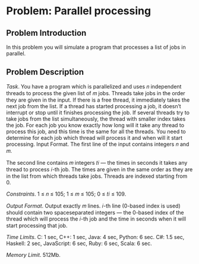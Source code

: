 # Problem: Parallel processing

## Problem Introduction

In this problem you will simulate a program that processes a list of jobs in parallel.

## Problem Description

*Task*. You have a program which is parallelized and uses 𝑛 independent threads to process the given list 
of 𝑚 jobs. Threads take jobs in the order they are given in the input. If there is a free thread,
it immediately takes the next job from the list. If a thread has started processing a job, it doesn’t
interrupt or stop until it finishes processing the job. If several threads try to take jobs from the list
simultaneously, the thread with smaller index takes the job. For each job you know exactly how long
will it take any thread to process this job, and this time is the same for all the threads. You need to
determine for each job which thread will process it and when will it start processing.
Input Format. The first line of the input contains integers 𝑛 and 𝑚.

The second line contains 𝑚 integers 𝑡𝑖 — the times in seconds it takes any thread to process 𝑖-th job.
The times are given in the same order as they are in the list from which threads take jobs.
Threads are indexed starting from 0.

*Constraints*. 1 ≤ 𝑛 ≤ 105; 1 ≤ 𝑚 ≤ 105; 0 ≤ 𝑡𝑖 ≤ 109.

*Output Format*. Output exactly 𝑚 lines. 𝑖-th line (0-based index is used) should contain two spaceseparated
integers — the 0-based index of the thread which will process the 𝑖-th job and the time in
seconds when it will start processing that job.

*Time Limits*. C: 1 sec, C++: 1 sec, Java: 4 sec, Python: 6 sec. C#: 1.5 sec, Haskell: 2 sec, JavaScript:
6 sec, Ruby: 6 sec, Scala: 6 sec.

*Memory Limit*. 512Mb.